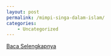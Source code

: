 ```yaml
---
layout: post
permalink: /mimpi-singa-dalam-islam/
categories:
    - Uncategorized
---
```


[Baca Selengkapnya](/08)